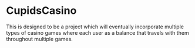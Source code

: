 # CupidsCasino

This is designed to be a project which will eventually incorporate multiple types of casino games where each user as a balance that travels with them throughout multiple games.
